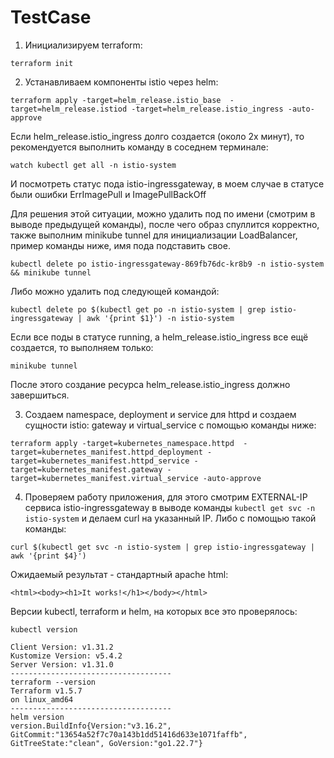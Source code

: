 # TestCase
1. Инициализируем terraform:
```
terraform init
```
2. Устанавливаем компоненты istio через helm:
```
terraform apply -target=helm_release.istio_base  -target=helm_release.istiod -target=helm_release.istio_ingress -auto-approve
```

Если helm_release.istio_ingress долго создается (около 2х минут), то рекомендуется выполнить команду в соседнем терминале:
```
watch kubectl get all -n istio-system
```
И посмотреть статус пода istio-ingressgateway, в моем случае в статусе были ошибки ErrImagePull и ImagePullBackOff

Для решения этой ситуации, можно удалить под по имени (смотрим в выводе предыдущей команды), после чего образ спуллится корректно, также выполним minikube tunnel для инициализации LoadBalancer, пример команды ниже, имя пода подставить свое.
```
kubectl delete po istio-ingressgateway-869fb76dc-kr8b9 -n istio-system && minikube tunnel
```
Либо можно удалить под следующей командой:
```
kubectl delete po $(kubectl get po -n istio-system | grep istio-ingressgateway | awk '{print $1}') -n istio-system
```
Если все поды в статусе running, а helm_release.istio_ingress все ещё создается, то выполняем только:
```
minikube tunnel
```
После этого создание ресурса helm_release.istio_ingress должно завершиться.

3. Создаем namespace, deployment и service для httpd и создаем сущности istio: gateway и virtual_service с помощью команды ниже:
```
terraform apply -target=kubernetes_namespace.httpd  -target=kubernetes_manifest.httpd_deployment -target=kubernetes_manifest.httpd_service -target=kubernetes_manifest.gateway -target=kubernetes_manifest.virtual_service -auto-approve
```
4. Проверяем работу приложения, для этого смотрим EXTERNAL-IP сервиса istio-ingressgateway в выводе команды `kubectl get svc -n istio-system` и делаем  curl на указанный IP. Либо с помощью такой команды:
```
curl $(kubectl get svc -n istio-system | grep istio-ingressgateway | awk '{print $4}')
```

Ожидаемый результат - стандартный apache html:
```
<html><body><h1>It works!</h1></body></html>
```

Версии kubectl, terraform и helm, на которых все это проверялось:
```
kubectl version

Client Version: v1.31.2
Kustomize Version: v5.4.2
Server Version: v1.31.0
------------------------------------
terraform --version
Terraform v1.5.7
on linux_amd64
------------------------------------
helm version
version.BuildInfo{Version:"v3.16.2", GitCommit:"13654a52f7c70a143b1dd51416d633e1071faffb", GitTreeState:"clean", GoVersion:"go1.22.7"}
```
